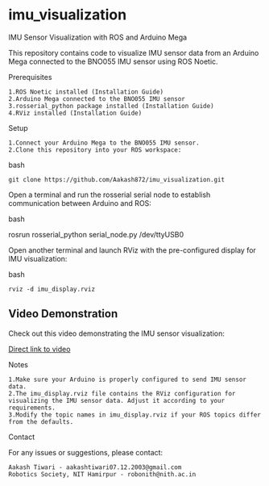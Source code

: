 # imu_visualization
IMU Sensor Visualization with ROS and Arduino Mega

This repository contains code to visualize IMU sensor data from an Arduino Mega connected to the BNO055 IMU sensor using ROS Noetic.

Prerequisites

    1.ROS Noetic installed (Installation Guide)
    2.Arduino Mega connected to the BNO055 IMU sensor
    3.rosserial_python package installed (Installation Guide)
    4.RViz installed (Installation Guide)

Setup

    1.Connect your Arduino Mega to the BNO055 IMU sensor.
    2.Clone this repository into your ROS workspace:

bash

    git clone https://github.com/Aakash872/imu_visualization.git

Open a terminal and run the rosserial serial node to establish communication between Arduino and ROS:

bash

rosrun rosserial_python serial_node.py /dev/ttyUSB0

Open another terminal and launch RViz with the pre-configured display for IMU visualization:

bash

    rviz -d imu_display.rviz

## Video Demonstration

Check out this video demonstrating the IMU sensor visualization:

[Direct link to video](https://youtu.be/5yBu7VM4hyY)


Notes

    1.Make sure your Arduino is properly configured to send IMU sensor data.
    2.The imu_display.rviz file contains the RViz configuration for visualizing the IMU sensor data. Adjust it according to your requirements.
    3.Modify the topic names in imu_display.rviz if your ROS topics differ from the defaults.

Contact

For any issues or suggestions, please contact:

    Aakash Tiwari - aakashtiwari07.12.2003@gmail.com
    Robotics Society, NIT Hamirpur - robonith@nith.ac.in